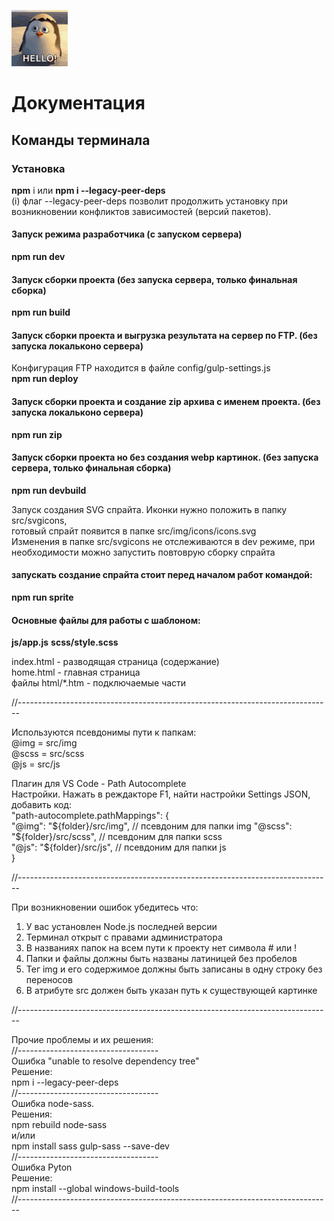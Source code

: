 ![ScreenShot](/gitBeaty/hi.gif)

# Документация

## Команды терминала

### Установка

**npm** i или **npm i --legacy-peer-deps**  
(i) флаг --legacy-peer-deps позволит продолжить установку при возникновении 
конфликтов зависимостей (версий пакетов).  

#### Запуск режима разработчика (c запуском сервера)  
**npm run dev**  

#### Запуск сборки проекта (без запуска сервера, только финальная сборка)
**npm run build**  

#### Запуск сборки проекта и выгрузка результата на сервер по FTP. (без запуска локальконо сервера)
Конфигурация FTP находится в файле config/gulp-settings.js  
**npm run deploy**  

#### Запуск сборки проекта и создание zip архива с именем проекта. (без запуска локальконо сервера)
**npm run zip**  

#### Запуск сборки проекта но без создания webp картинок. (без запуска сервера, только финальная сборка)
**npm run devbuild**

Запуск создания SVG спрайта. Иконки нужно положить в папку src/svgicons,  
готовый спрайт появится в папке src/img/icons/icons.svg  
Изменения в папке src/svgicons не отслеживаются в dev режиме, при необходимости можно запустить повтоврую сборку спрайта  
#### запускать создание спрайта стоит перед началом работ командой:  
**npm run sprite**  

#### Основные файлы для работы с шаблоном:
**js/app.js**
**scss/style.scss**

index.html - разводящая страница (содержание)  
home.html - главная страница  
файлы html/*.htm - подключаемые части  

//------------------------------------------------------------------------------  

Используются псевдонимы пути к папкам:  
@img = src/img  
@scss = src/scss  
@js = src/js  

Плагин для VS Code - Path Autocomplete  
Настройки. Нажать в реждакторе F1, найти настройки Settings JSON, добавить код:  
"path-autocomplete.pathMappings": {  
	"@img": "${folder}/src/img", // псевдоним для папки img  
	"@scss": "${folder}/src/scss", // псевдоним для папки scss  
	"@js": "${folder}/src/js", //  псевдоним для папки js  
}  

//------------------------------------------------------------------------------  

При возникновении ошибок убедитесь что:  
1) У вас установлен Node.js последней версии  
2) Терминал открыт с правами администратора  
3) В названиях папок на всем пути к проекту нет символа # или !  
4) Папки и файлы должны быть названы латиницей без пробелов  
5) Тег img и его содержимое должны быть записаны в одну строку без переносов  
6) В атрибуте src должен быть указан путь к существующей картинке  

//------------------------------------------------------------------------------  

Прочие проблемы и их решения:  
//-----------------------------------  
Ошибка "unable to resolve dependency tree"  
Решение:  
npm i --legacy-peer-deps  
//-----------------------------------  
Ошибка node-sass.  
Решения:  
npm rebuild node-sass  
и/или  
npm install sass gulp-sass --save-dev  
//-----------------------------------  
Ошибка Pyton  
Решение:  
npm install --global windows-build-tools  
//------------------------------------------------------------------------------  